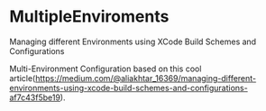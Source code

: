 # MultipleEnviroments
Managing different Environments using XCode Build Schemes and Configurations

Multi-Environment Configuration based on this cool article(https://medium.com/@aliakhtar_16369/managing-different-environments-using-xcode-build-schemes-and-configurations-af7c43f5be19).
